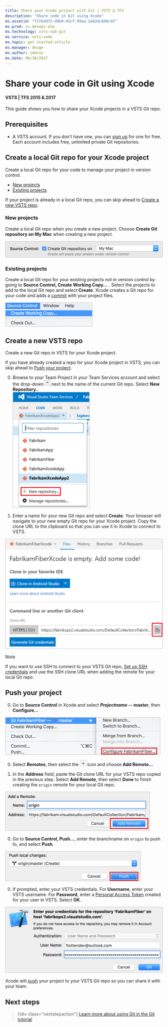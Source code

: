 ```yaml
---
title: Share your Xcode project with Git | VSTS & TFS
description: "Share code in Git using Xcode"
ms.assetid: "f1fedd72-d9b9-45cf-99aa-2e624c899c45"
ms.prod: vs-devops-alm
ms.technology: vsts-sub-git 
ms.service: vsts-code
ms.topic: get-started-article
ms.manager: douge
ms.author: sdanie
ms.date: 08/30/2017
---
```


#  Share your code in Git using Xcode
#### VSTS | TFS 2015 & 2017

This guide shows you how to share your Xcode projects in a VSTS Git repo. 

## Prerequisites

* A VSTS account. If you don’t have one, you can [sign up](../accounts/create-account-msa-or-work-student.md) for one for free. Each account includes free, unlimited private Git repositories.

## Create a local Git repo for your Xcode project

Create a local Git repo for your code to manage your project in version control. 

* [New projects](#new-projects)
* [Existing projects](#existing-projects)

If your project is already in a local Git repo, you can skip ahead to [Create a new VSTS repo](#create-a-new-vsts-repo).

### New projects

Create a local Git repo when you create a new project. Choose **Create Git repository on My Mac** when creating a new project. 

![Create a Git repo at the time of Xcode project creation](_img/share-your-code-in-git-xcode/xcodenewproject.png)

### Existing projects

Create a local Git repo for your existing projects not in version control by going to **Source Control, Create Working Copy...** . Select the projects to add to the local Git repo and select **Create**. Xcode creates a Git repo for your code and adds a [commit](tutorial/commits.md) with your project files.

![Add a local Git repo to an existing Xcode project](_img/share-your-code-in-git-xcode/xcodecreateworkingcopy.png)

## Create a new VSTS repo

Create a new Git repo in VSTS for your Xcode project. 

If you have already created a repo for your Xcode project in VSTS, you can skip ahead to [Push your project](#push-your-project).

0. Browse to your Team Project in your Team Services account and select the drop-down ![Team Services drop-down picker](_img/share-your-code-in-git-xcode/vsts_drop_down_arrow.png) next to the name of the current Git repo. Select **New Repository..**  
  ![Create a new Git repo in VSTS](_img/share-your-code-in-git-xcode/newrepo.png)

0. Enter a name for your new Git repo and select **Create**. Your browser will navigate to your new empty Git repo for your Xcode project. Copy the clone URL to the clipboard so that you can use it in Xcode to connect to VSTS.  

  ![Copy the clone URL for your new Git repo](_img/share-your-code-in-git-xcode/newrepocopycloneurl.png)

  > [!NOTE]
  > If you want to use SSH to connect to your VSTS Git repo, [Set up SSH credentials](use-ssh-keys-to-authenticate.md) and use the SSH clone URL when adding the remote for your local Git repo.

## Push your project

0. Go to **Source Control** in Xcode and select **_Projectname_ -- master**, then **Configure...**  

  ![Configure your Xcode Git project settings](_img/share-your-code-in-git-xcode/xcodeconfigureproject.png)

0. Select **Remotes**, then select the ![plus](_img/share-your-code-in-git-xcode/xcodeplusicon.png) icon and choose **Add Remote...**

0. In the **Address** field, paste the Git clone URL for your VSTS repo copied in the previous step. Select **Add Remote**, then select **Done** to finish creating the `origin` remote for your local Git repo.  

  ![Add a remote to the local Git repo for your Xcode project to connect to VSTS](_img/share-your-code-in-git-xcode/xcodeaddremote2.png)

0. Go to **Source Control, Push...**, enter the branchname on `origin` to push to, and select **Push**.

  ![Push your Xcode project to VSTS](_img/share-your-code-in-git-xcode/xcodepushtomaster.png)

0. If prompted, enter your VSTS credentials. For **Username**, enter your VSTS username. For **Password**, enter a [Personal Access Token](../accounts/use-personal-access-tokens-to-authenticate.md) created for your user in VSTS. Select **OK**. 

  ![Authenticate using personal access tokens to VSTS](_img/share-your-code-in-git-xcode/xcodeauthentication.png)

Xcode will [push](tutorial/pushing.md) your project to your VSTS Git repo so you can share it with your team.

## Next steps

> [!div class="nextstepaction"]
> [Learn more about using Git in the Git tutorial](tutorial/gitworkflow.md)



